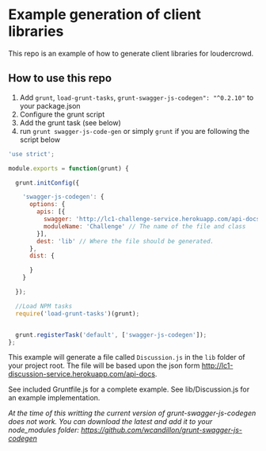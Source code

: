 # Example generation of client libraries

This repo is an example of how to generate client libraries for loudercrowd.

## How to use this repo

1. Add `grunt`, `load-grunt-tasks`, `grunt-swagger-js-codegen": "^0.2.10"` to your package.json
1. Configure the grunt script
1. Add the grunt task (see below)
2. run `grunt swagger-js-code-gen` or simply `grunt` if you are following the script below

```javascript
'use strict';

module.exports = function(grunt) {

  grunt.initConfig({

    'swagger-js-codegen': {
      options: {
        apis: [{
          swagger: 'http://lc1-challenge-service.herokuapp.com/api-docs', // The location of the swagger file
          moduleName: 'Challenge' // The name of the file and class
        }],
        dest: 'lib' // Where the file should be generated.
      },
      dist: {

      }
    }

  });

  //Load NPM tasks
  require('load-grunt-tasks')(grunt);


  grunt.registerTask('default', ['swagger-js-codegen']);
};
```

This example will generate a file called `Discussion.js` in the `lib` folder of your project root.
The file will be based upon the json form http://lc1-discussion-service.herokuapp.com/api-docs.

See included Gruntfile.js for a complete example.
See lib/Discussion.js for an example implementation.

*At the time of this writting the current version of grunt-swagger-js-codegen does not work.  You can download the latest and add it to your node_modules folder:  https://github.com/wcandillon/grunt-swagger-js-codegen*
